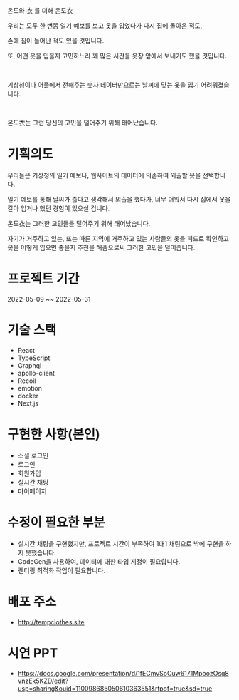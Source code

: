 온도와 衣 를 더해 온도衣​

우리는 모두 한 번쯤 일기 예보를 보고 옷을 입었다가 다시 집에 돌아온 적도, ​

손에 짐이 늘어난 적도 있을 것입니다.​

또, 어떤 옷을 입을지 고민하느라 꽤 많은 시간을 옷장 앞에서 보내기도 했을 것입니다.​

​

기상청이나 어플에서 전해주는 숫자 데이터만으로는 날씨에 맞는 옷을 입기 어려워졌습니다.​

​

온도衣는 그런 당신의 고민을 덜어주기 위해 태어났습니다.​

# 기획의도
우리들은 기상청의 일기 예보나, 웹사이트의 데이터에 의존하여 외출할 옷을 선택합니다.

일기 예보를 통해 날씨가 춥다고 생각해서 외출을 했다가, 너무 더워서 다시 집에서 옷을 갈아 입거나 했던 경험이 있으실 겁니다.

온도衣는 그러한 고민들을 덜어주기 위해 태어났습니다.

자기가 거주하고 있는, 또는 따른 지역에 거주하고 있는 사람들의 옷을 피드로 확인하고 옷을 어떻게 입으면 좋을지 추천을 해줌으로써 그러한 고민을 덜어줍니다.

# 프로젝트 기간
2022-05-09 ~~ 2022-05-31

# 기술 스택
- React
- TypeScript
- Graphql
- apollo-client
- Recoil
- emotion
- docker
- Next.js

# 구현한 사항(본인)
- 소셜 로그인
- 로그인
- 회원가입
- 실시간 채팅
- 마이페이지

# 수정이 필요한 부분
- 실시간 채팅을 구현했지만, 프로젝트 시간이 부족하여 1대1 채팅으로 밖에 구현을 하지 못했습니다.
- CodeGen을 사용하여, 데이터에 대한 타입 지정이 필요합니다.
- 렌더링 최적화 작업이 필요합니다.

# 배포 주소
- http://tempclothes.site

# 시연 PPT
- https://docs.google.com/presentation/d/1fECmvSoCuw6171MpoozOsq8vnzEk5KZD/edit?usp=sharing&ouid=110098685050610363551&rtpof=true&sd=true



